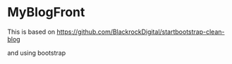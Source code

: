 # MyBlogFront
  
This is based on https://github.com/BlackrockDigital/startbootstrap-clean-blog
  
and using bootstrap
